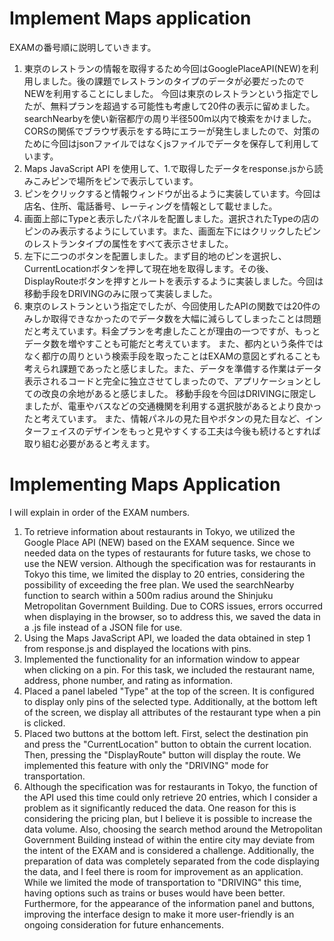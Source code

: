 # Implement Maps application
EXAMの番号順に説明していきます。  
1. 東京のレストランの情報を取得するため今回はGooglePlaceAPI(NEW)を利用しました。後の課題でレストランのタイプのデータが必要だったのでNEWを利用することにしました。
   今回は東京のレストランという指定でしたが、無料プランを超過する可能性も考慮して20件の表示に留めました。searchNearbyを使い新宿都庁の周り半径500m以内で検索をかけました。
   CORSの関係でブラウザ表示をする時にエラーが発生しましたので、対策のために今回はjsonファイルではなくjsファイルでデータを保存して利用しています。
2. Maps JavaScript API を使用して、1.で取得したデータをresponse.jsから読みこみピンで場所をピンで表示しています。
3. ピンをクリックすると情報ウィンドウが出るように実装しています。今回は店名、住所、電話番号、レーティングを情報として載せました。
4. 画面上部にTypeと表示したパネルを配置しました。選択されたTypeの店のピンのみ表示するようにしています。また、画面左下にはクリックしたピンのレストランタイプの属性をすべて表示させました。
5. 左下に二つのボタンを配置しました。まず目的地のピンを選択し、CurrentLocationボタンを押して現在地を取得します。その後、DisplayRouteボタンを押すとルートを表示するように実装しました。今回は移動手段をDRIVINGのみに限って実装しました。
8. 東京のレストランという指定でしたが、今回使用したAPIの関数では20件のみしか取得できなかったのでデータ数を大幅に減らしてしまったことは問題だと考えています。料金プランを考慮したことが理由の一つですが、もっとデータ数を増やすことも可能だと考えています。
   また、都内という条件ではなく都庁の周りという検索手段を取ったことはEXAMの意図とずれることも考えられ課題であったと感じました。また、データを準備する作業はデータ表示されるコードと完全に独立させてしまったので、アプリケーションとしての改良の余地があると感じました。
   移動手段を今回はDRIVINGに限定しましたが、電車やバスなどの交通機関を利用する選択肢があるとより良かったと考えています。
   また、情報パネルの見た目やボタンの見た目など、インターフェイスのデザインをもっと見やすくする工夫は今後も続けるとすれば取り組む必要があると考えます。


# Implementing Maps Application
I will explain in order of the EXAM numbers.
1. To retrieve information about restaurants in Tokyo, we utilized the Google Place API (NEW) based on the EXAM sequence. Since we needed data on the types of restaurants for future tasks, we chose to use the NEW version. Although the specification was for restaurants in Tokyo this time, we limited the display to 20 entries, considering the possibility of exceeding the free plan. We used the searchNearby function to search within a 500m radius around the Shinjuku Metropolitan Government Building. Due to CORS issues, errors occurred when displaying in the browser, so to address this, we saved the data in a .js file instead of a JSON file for use.
2. Using the Maps JavaScript API, we loaded the data obtained in step 1 from response.js and displayed the locations with pins.
3. Implemented the functionality for an information window to appear when clicking on a pin. For this task, we included the restaurant name, address, phone number, and rating as information.
4. Placed a panel labeled "Type" at the top of the screen. It is configured to display only pins of the selected type. Additionally, at the bottom left of the screen, we display all attributes of the restaurant type when a pin is clicked.
5. Placed two buttons at the bottom left. First, select the destination pin and press the "CurrentLocation" button to obtain the current location. Then, pressing the "DisplayRoute" button will display the route. We implemented this feature with only the "DRIVING" mode for transportation.
8. Although the specification was for restaurants in Tokyo, the function of the API used this time could only retrieve 20 entries, which I consider a problem as it significantly reduced the data. One reason for this is considering the pricing plan, but I believe it is possible to increase the data volume. Also, choosing the search method around the Metropolitan Government Building instead of within the entire city may deviate from the intent of the EXAM and is considered a challenge. Additionally, the preparation of data was completely separated from the code displaying the data, and I feel there is room for improvement as an application. While we limited the mode of transportation to "DRIVING" this time, having options such as trains or buses would have been better. Furthermore, for the appearance of the information panel and buttons, improving the interface design to make it more user-friendly is an ongoing consideration for future enhancements.
